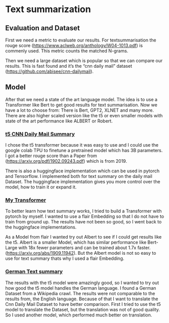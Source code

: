 # Text summarization 

## Evaluation and Dataset
First we need a metric to evaluate our results. For textsummarisation the rouge score (https://www.aclweb.org/anthology/W04-1013.pdf) is commenly used. This metric counts the matched N-grams. 

Then we need a large dataset which is popular so that we can compare our results. This is fast found and it’s the “cnn daily mail” dataset (https://github.com/abisee/cnn-dailymail).

## Model
After that we need a state of the art language model. The idea is to use a Transformer like Bert to get good results for text summarisation. Now we have a lot to choose from: There is Bert, GPT2, XLNET and many more. There are also higher scaled version like the t5 or even smaller models with state of the art performance like ALBERT or Robert.

### [t5 CNN Daily Mail Summary](t5)
I chose the t5 transformer because it was easy to use and I could use the google colab TPU to finetune a pretrained model which has 3B parameters. I got a better rouge score than a Paper from (https://arxiv.org/pdf/1902.09243.pdf) which is from 2019.

There is also a huggingface implementation which can be used in pytorch and Tensorflow. I implemented both for text summary on the daily mail Dataset. The huggingface implementation gives you more control over the model, how to train it or expand it. 
### [My Transformer](my_transfomer_try)
To better learn how text summary works, I tried to build a Transformer with pytorch by myself. I wanted to use a flair Embedding so that I do not have to train from ground up. The results have not been so good, so I went back to the huggingface implementations.

As a Model from flair I wanted try out Albert to see if I could get results like the t5. Albert is a smaller Model, which has similar performance like Bert-Large with 18x fewer parameters and can be trained about 1.7x faster. (https://arxiv.org/abs/1909.11942). But the Albert model is not so easy to use for text summary thats why I used a flair Embedding. 

### [German Text summary](german_text_summary)
The results with the t5 model were amazingly good, so I wanted to try out how good the t5 model handles the German language. I found a German Dataset from a Wikipedia crawl. The results were not comparable to the results from, the English language. Because of that I want to translate the Cnn Daily Mail Dataset to have better comparison.
First I tried to use the t5 model to translate the Dataset, but the translation was not of good quality. So I used another model, which performed much better on translation.
     